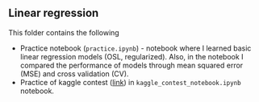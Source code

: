 ## Linear regression

This folder contains the following
- Practice notebook (`practice.ipynb`) - notebook where I learned basic linear regression models (OSL, regularized). Also, in the notebook I compared the performance of models through mean squared error (MSE) and cross validation (CV).
- Practice of kaggle contest ([link](https://www.kaggle.com/c/catch-me-if-you-can-intruder-detection-through-webpage-session-tracking2/data)) in `kaggle_contest_notebook.ipynb` notebook.